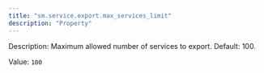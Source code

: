 ```yaml
---
title: "sm.service.export.max_services_limit"
description: "Property"
---
```


Description: Maximum allowed number of services to export. Default: 100.

Value: `100`